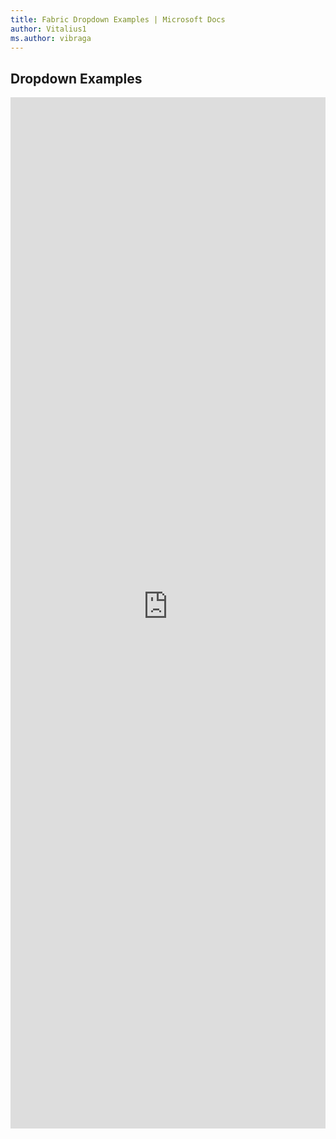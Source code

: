 ```yaml
---
title: Fabric Dropdown Examples | Microsoft Docs
author: Vitalius1
ms.author: vibraga
---
```


## Dropdown Examples

<iframe 
    title='Dropdown Examples'
    src='https://fabricweb.z5.web.core.windows.net/pr-deploy-site/refs/heads/master/fabric-website-resources/dist/index.html#/examples/dropdown?docsExample=true'
    frameborder='no'
    height='1650'
    style='width: 100%;'
>